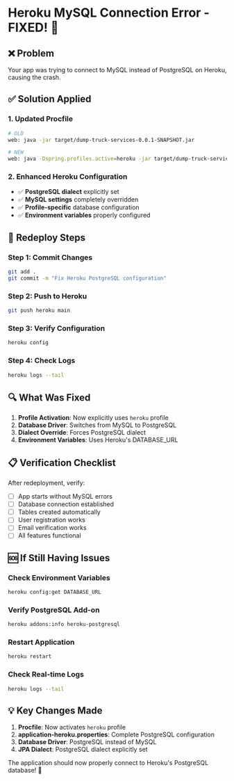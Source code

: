 # Heroku MySQL Connection Error - FIXED! 🔧

## ❌ Problem
Your app was trying to connect to MySQL instead of PostgreSQL on Heroku, causing the crash.

## ✅ Solution Applied

### 1. Updated Procfile
```bash
# OLD
web: java -jar target/dump-truck-services-0.0.1-SNAPSHOT.jar

# NEW  
web: java -Dspring.profiles.active=heroku -jar target/dump-truck-services-0.0.1-SNAPSHOT.jar
```

### 2. Enhanced Heroku Configuration
- ✅ **PostgreSQL dialect** explicitly set
- ✅ **MySQL settings** completely overridden
- ✅ **Profile-specific** database configuration
- ✅ **Environment variables** properly configured

## 🚀 Redeploy Steps

### Step 1: Commit Changes
```bash
git add .
git commit -m "Fix Heroku PostgreSQL configuration"
```

### Step 2: Push to Heroku
```bash
git push heroku main
```

### Step 3: Verify Configuration
```bash
heroku config
```

### Step 4: Check Logs
```bash
heroku logs --tail
```

## 🔍 What Was Fixed

1. **Profile Activation**: Now explicitly uses `heroku` profile
2. **Database Driver**: Switches from MySQL to PostgreSQL
3. **Dialect Override**: Forces PostgreSQL dialect
4. **Environment Variables**: Uses Heroku's DATABASE_URL

## 📋 Verification Checklist

After redeployment, verify:

- [ ] App starts without MySQL errors
- [ ] Database connection established
- [ ] Tables created automatically
- [ ] User registration works
- [ ] Email verification works
- [ ] All features functional

## 🆘 If Still Having Issues

### Check Environment Variables
```bash
heroku config:get DATABASE_URL
```

### Verify PostgreSQL Add-on
```bash
heroku addons:info heroku-postgresql
```

### Restart Application
```bash
heroku restart
```

### Check Real-time Logs
```bash
heroku logs --tail
```

## 💡 Key Changes Made

1. **Procfile**: Now activates `heroku` profile
2. **application-heroku.properties**: Complete PostgreSQL configuration
3. **Database Driver**: PostgreSQL instead of MySQL
4. **JPA Dialect**: PostgreSQL dialect explicitly set

The application should now properly connect to Heroku's PostgreSQL database! 🎯 